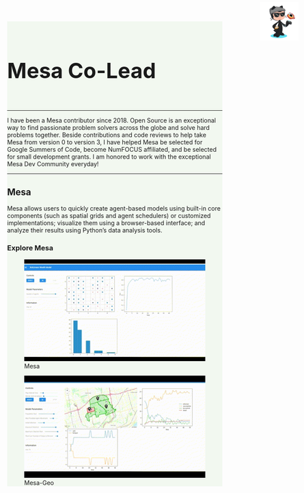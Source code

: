 <link rel="stylesheet" href="style.css" />
<div class="mesa-page" style="background-color:rgb(242, 248, 240);">

<!-- GitHub Octocat Logo in Upper-Right Corner -->
<a href="https://github.com/projectmesa" target="_blank">
    <img src="images/octocat.png" alt="GitHub" style="width: 90px; height: 90px; position: absolute; top: 5px; right: 50px;"/>
</a>
<br>
<h1 style="text-align: left; font-size: 3.50em;">Mesa Co-Lead </h1>
<br>

***

<p style="text-align: left;">
I have been a Mesa contributor since 2018. Open Source is an exceptional way to find passionate problem solvers across the globe and solve hard problems together. Beside contributions and code reviews to help take Mesa from version 0 to version 3, I have helped Mesa be selected for Google Summers of Code, become NumFOCUS affiliated, and be selected for small development grants. I am honored to work with the exceptional Mesa Dev Community everyday!   
</p>

***

<h2 style="text-align: left;">Mesa </h2>
<p style="text-align: left;">
Mesa allows users to quickly create agent-based models using built-in core components (such as spatial grids and agent schedulers) or customized implementations; 
visualize them using a browser-based interface; and analyze their results using Python’s data analysis tools.
</p>

### Explore Mesa 

<div class="link-container">
    <!-- Mesa GIF -->
    <figure>
        <a href="https://mesa.readthedocs.io" target="_blank">
            <img src="images/mesa.gif" alt="Mesa Library" />
        </a>
        <figcaption>Mesa</figcaption>
    </figure>
</div>

<div class="link-container">
    <!-- Mesa-Geo GIF -->
    <figure>
        <a href="https://mesa-geo.readthedocs.io" target="_blank">
            <img src="images/mesa_geo.gif" alt="Mesa-Geo Library" />
        </a>
        <figcaption>Mesa-Geo</figcaption>
    </figure>
</div>

</div>